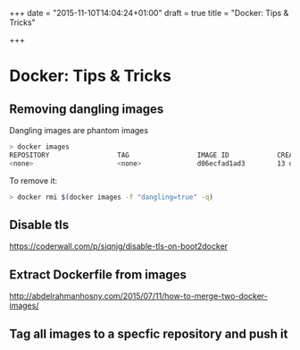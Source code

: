 +++
date = "2015-11-10T14:04:24+01:00"
draft = true
title = "Docker: Tips & Tricks"

+++

# Docker: Tips & Tricks

## Removing dangling images

Dangling images are phantom images

```bash
> docker images
REPOSITORY                 TAG                 IMAGE ID            CREATED             VIRTUAL SIZE
<none>                     <none>              d06ecfad1ad3        13 days ago         889.1 MB
```

To remove it:
```bash
> docker rmi $(docker images -f "dangling=true" -q)
```

## Disable tls
https://coderwall.com/p/siqnjg/disable-tls-on-boot2docker

## Extract Dockerfile from images
http://abdelrahmanhosny.com/2015/07/11/how-to-merge-two-docker-images/

## Tag all images to a specfic repository and push it
<!-- TODO To be defined -->
